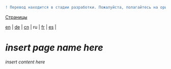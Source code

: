 ```diff
! Перевод находится в стадии разработки. Пожалуйста, полагайтесь на оригинальную версию на английском языке.
```

[Страницы](https://github.com/syncloud/docs/blob/master/ru/index.md#Страницы)

[en](https://github.com/syncloud/platform/wiki/PC) | 
[de](https://github.com/syncloud/docs/blob/master/de/content/PC.md) | 
[cn](https://github.com/syncloud/docs/blob/master/cn/content/PC.md) | 
ru | 
[fr](https://github.com/syncloud/docs/blob/master/fr/content/PC.md) | 
[es](https://github.com/syncloud/docs/blob/master/es/content/PC.md) | 

# *insert page name here*

*insert content here*
